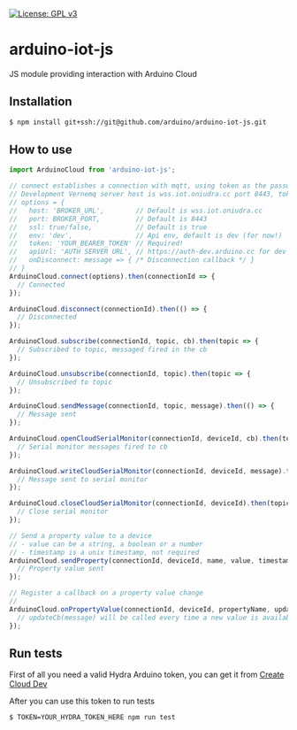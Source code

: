 [![License: GPL v3](https://img.shields.io/badge/License-GPL%20v3-blue.svg)](https://www.gnu.org/licenses/gpl-3.0)

# arduino-iot-js

JS module providing interaction with Arduino Cloud

## Installation

```bash
$ npm install git+ssh://git@github.com/arduino/arduino-iot-js.git
```

## How to use
```javascript
import ArduinoCloud from 'arduino-iot-js';

// connect establishes a connection with mqtt, using token as the password
// Development Vernemq server host is wss.iot.oniudra.cc port 8443, token is your Hydra bearer token
// options = {
//   host: 'BROKER_URL',        // Default is wss.iot.oniudra.cc
//   port: BROKER_PORT,         // Default is 8443
//   ssl: true/false,           // Default is true
//   env: 'dev',                // Api env, default is dev (for now!)
//   token: 'YOUR_BEARER_TOKEN' // Required!   
//   apiUrl: 'AUTH SERVER URL', // https://auth-dev.arduino.cc for dev
//   onDisconnect: message => { /* Disconnection callback */ }
// }
ArduinoCloud.connect(options).then(connectionId => {
  // Connected
});

ArduinoCloud.disconnect(connectionId).then(() => {
  // Disconnected
});

ArduinoCloud.subscribe(connectionId, topic, cb).then(topic => {
  // Subscribed to topic, messaged fired in the cb
});

ArduinoCloud.unsubscribe(connectionId, topic).then(topic => {
  // Unsubscribed to topic
});

ArduinoCloud.sendMessage(connectionId, topic, message).then(() => {
  // Message sent
});

ArduinoCloud.openCloudSerialMonitor(connectionId, deviceId, cb).then(topic => {
  // Serial monitor messages fired to cb
});

ArduinoCloud.writeCloudSerialMonitor(connectionId, deviceId, message).then(() => {
  // Message sent to serial monitor
});

ArduinoCloud.closeCloudSerialMonitor(connectionId, deviceId).then(topic => {
  // Close serial monitor
});

// Send a property value to a device
// - value can be a string, a boolean or a number
// - timestamp is a unix timestamp, not required
ArduinoCloud.sendProperty(connectionId, deviceId, name, value, timestamp).then(() => {
  // Property value sent
});

// Register a callback on a property value change
// 
ArduinoCloud.onPropertyValue(connectionId, deviceId, propertyName, updateCb).then(() => {
  // updateCb(message) will be called every time a new value is available. Value can be string, number, or a boolean depending on the property type
});

```

## Run tests
First of all you need a valid Hydra Arduino token, you can get it from [Create Cloud Dev](https://create-dev.arduino.cc/cloud/)

After you can use this token to run tests

```bash
$ TOKEN=YOUR_HYDRA_TOKEN_HERE npm run test
```
